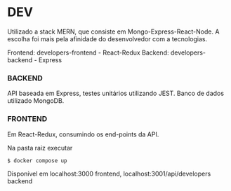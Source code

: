 # DEV

Utilizado a stack MERN, que consiste em Mongo-Express-React-Node.
A escolha foi mais pela afinidade do desenvolvedor com a tecnologias.

Frontend: developers-frontend - React-Redux
Backend:  developers-backend - Express

### BACKEND
API baseada em Express, testes unitários utilizando JEST. 
Banco de dados utilizado MongoDB.
### FRONTEND
Em React-Redux, consumindo os end-points da API.

Na pasta raiz executar
```sh
$ docker compose up
```
Disponível em localhost:3000 frontend, localhost:3001/api/developers backend